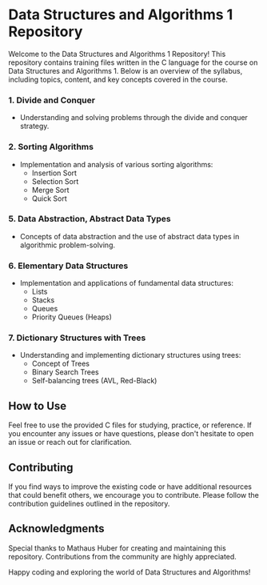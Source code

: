 # Data Structures and Algorithms 1 Repository

Welcome to the Data Structures and Algorithms 1 Repository! This repository contains training files written in the C language for the course on Data Structures and Algorithms 1. Below is an overview of the syllabus, including topics, content, and key concepts covered in the course.

### 1. Divide and Conquer
   - Understanding and solving problems through the divide and conquer strategy.

### 2. Sorting Algorithms
   - Implementation and analysis of various sorting algorithms:
     - Insertion Sort
     - Selection Sort
     - Merge Sort
     - Quick Sort

### 5. Data Abstraction, Abstract Data Types
   - Concepts of data abstraction and the use of abstract data types in algorithmic problem-solving.

### 6. Elementary Data Structures
   - Implementation and applications of fundamental data structures:
     - Lists
     - Stacks
     - Queues
     - Priority Queues (Heaps)

### 7. Dictionary Structures with Trees
   - Understanding and implementing dictionary structures using trees:
     - Concept of Trees
     - Binary Search Trees
     - Self-balancing trees (AVL, Red-Black)

## How to Use

Feel free to use the provided C files for studying, practice, or reference. If you encounter any issues or have questions, please don't hesitate to open an issue or reach out for clarification.

## Contributing

If you find ways to improve the existing code or have additional resources that could benefit others, we encourage you to contribute. Please follow the contribution guidelines outlined in the repository.

## Acknowledgments

Special thanks to Mathaus Huber for creating and maintaining this repository. Contributions from the community are highly appreciated.

Happy coding and exploring the world of Data Structures and Algorithms!
